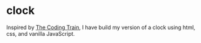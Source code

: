 # clock

Inspired by [The Coding Train](https://www.youtube.com/c/TheCodingTrain), I have build my version of a clock using html, css, and vanilla JavaScript.